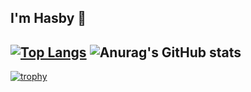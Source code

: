 ##  I'm  Hasby 👋
## [![Top Langs](https://github-readme-stats.vercel.app/api/top-langs/?username=alif9947&theme=radical&card_width=450)](https://github.com/alif9947/github-readme-stats) ![Anurag's GitHub stats](https://github-readme-stats.vercel.app/api?username=alif9947&show_icons=true&theme=radical&card_width=450) 
[![trophy](https://github-profile-trophy.vercel.app/?username=alif9947&theme=radical)](https://github.com/alif9947/github-profile-trophy)








